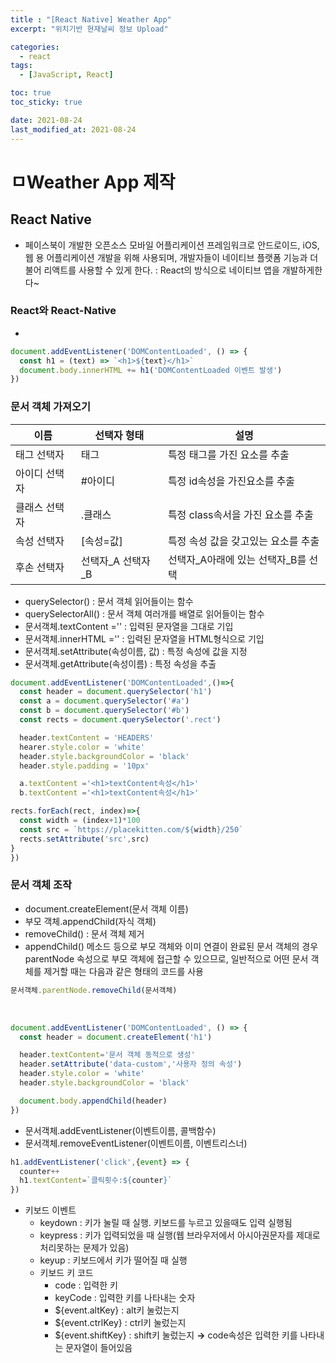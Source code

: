```yaml
---
title : "[React Native] Weather App"
excerpt: "위치기반 현재날씨 정보 Upload"

categories:
  - react
tags:
  - [JavaScript, React]

toc: true
toc_sticky: true

date: 2021-08-24
last_modified_at: 2021-08-24
---
```

# ㅁWeather App 제작

## React Native
  - 페이스북이 개발한 오픈소스 모바일 어플리케이션 프레임워크로 안드로이드, iOS, 웹 용 어플리케이션 개발을 위해 사용되며, 개발자들이 네이티브 플랫폼 기능과 더불어 리액트를 사용할 수 있게 한다.
  : React의 방식으로 네이티브 앱을 개발하게한다~

  ### React와 React-Native
  - 

```js
document.addEventListener('DOMContentLoaded', () => {
  const h1 = (text) => `<h1>${text}</h1>`
  document.body.innerHTML += h1('DOMContentLoaded 이벤트 발생')
})
```

### 문서 객체 가져오기

|이름|선택자 형태|설명|
|---|---|---|
|태그 선택자|태그|특정 태그를 가진 요소를 추출|
|아이디 선택자|#아이디|특정 id속성을 가진요소를 추출|
|클래스 선택자|.클래스|특정 class속서을 가진 요소를 추출|
|속성 선택자|[속성=값]|특정 속성 값을 갖고있는 요소를 추출|
|후손 선택자|선택자_A 선택자_B|선택자_A아래에 있는 선택자_B를 선택|

- querySelector() : 문서 객체 읽어들이는 함수
- querySelectorAll() : 문서 객체 여러개를 배열로 읽어들이는 함수
- 문서객체.textContent ='' : 입력된 문자열을 그대로 기입
- 문서객체.innerHTML ='' : 입력된 문자열을 HTML형식으로 기입
- 문서객체.setAttribute(속성이름, 값) : 특정 속성에 값을 지정
- 문서객체.getAttribute(속성이름) : 특정 속성을 추출

```js
document.addEventListener('DOMContentLoaded',()=>{
  const header = document.querySelector('h1')
  const a = document.querySelector('#a')
  const b = document.querySelector('#b')
  const rects = document.querySelector('.rect')

  header.textContent = 'HEADERS'
  hearer.style.color = 'white'
  header.style.backgroundColor = 'black'
  header.style.padding = '10px'

  a.textContent ='<h1>textContent속성</h1>'
  b.textContent ='<h1>textContent속성</h1>'

rects.forEach(rect, index)=>{
  const width = (index+1)*100
  const src = `https://placekitten.com/${width}/250`
  rects.setAttribute('src',src)
}
})
```

### 문서 객체 조작

- document.createElement(문서 객체 이름)
- 부모 객체.appendChild(자식 객체)
- removeChild() : 문서 객체 제거
- appendChild() 메소드 등으로 부모 객체와 이미 연결이 완료된 문서 객체의 경우 parentNode 속성으로 부모 객체에 접근할 수 있으므로, 일반적으로 어떤 문서 객체를 제거할 때는 다음과 같은 형태의 코드를 사용


```js
문서객체.parentNode.removeChild(문서객체)
```
<br>

```js
document.addEventListener('DOMContentLoaded', () => {
  const header = document.createElement('h1')

  header.textContent='문서 객체 동적으로 생성'
  header.setAttribute('data-custom','사용자 정의 속성')
  header.style.color = 'white'
  header.style.backgroundColor = 'black'

  document.body.appendChild(header)
})
```

- 문서객체.addEventListener(이벤트이름, 콜백함수)
- 문서객체.removeEventListener(이벤트이름, 이벤트리스너)

```js
h1.addEventListener('click',{event} => {
  counter++
  h1.textContent=`클릭횟수:${counter}`
})
```

- 키보드 이벤트
  - keydown : 키가 눌릴 때 실행. 키보드를 누르고 있을때도 입력 실행됨
  - keypress : 키가 입력되었을 때 실행(웹 브라우저에서 아시아권문자를 제대로 처리못하는 문제가 있음)
  - keyup : 키보드에서 키가 떨어질 때 실행
  - 키보드 키 코드
    - code : 입력한 키
    - keyCode : 입력한 키를 나타내는 숫자
    - ${event.altKey} : alt키 눌렀는지
    - ${event.ctrlKey} : ctrl키 눌렀는지
    - ${event.shiftKey} : shift키 눌렀는지
      **→** code속성은 입력한 키를 나타내는 문자열이 들어있음

